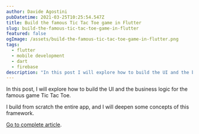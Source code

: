 ```yaml
---
author: Davide Agostini
pubDatetime: 2021-03-25T10:25:54.547Z
title: Build the famous Tic Tac Toe game in Flutter
slug: build-the-famous-tic-tac-toe-game-in-flutter
featured: false
ogImage: /assets/build-the-famous-tic-tac-toe-game-in-flutter.png
tags:
  - flutter
  - mobile development
  - dart
  - firebase
description: "In this post I will explore how to build the UI and the business logic for the famous game Tic Tac Toe. I use the Flutter SDK."
---
```


In this post, I will explore how to build the UI and the business logic for the famous game Tic Tac Toe.

I build from scratch the entire app, and I will deepen some concepts of this framework.

[Go to complete article](https://levelup.gitconnected.com/build-the-famous-tic-tac-toe-game-in-flutter-8c6464869bca).
